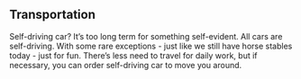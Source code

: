 ## Transportation

Self-driving car? It’s too long term for something self-evident. All cars are self-driving. With some rare exceptions - just like we still have horse stables today - just for fun. There’s less need to travel for daily work, but if necessary, you can order self-driving car to move you around.


